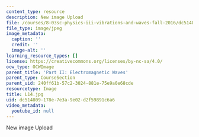 ```yaml
---
content_type: resource
description: New image Upload
file: /courses/8-03sc-physics-iii-vibrations-and-waves-fall-2016/dc514809178e7e3a9e02d2f59891c6a6_L14.jpg
file_type: image/jpeg
image_metadata:
  caption: ''
  credit: ''
  image-alt: ''
learning_resource_types: []
license: https://creativecommons.org/licenses/by-nc-sa/4.0/
ocw_type: OCWImage
parent_title: 'Part II: Electromagnetic Waves'
parent_type: CourseSection
parent_uid: 240ff61b-57c2-3024-881e-75e9a0e68cde
resourcetype: Image
title: L14.jpg
uid: dc514809-178e-7e3a-9e02-d2f59891c6a6
video_metadata:
  youtube_id: null
---
```

New image Upload